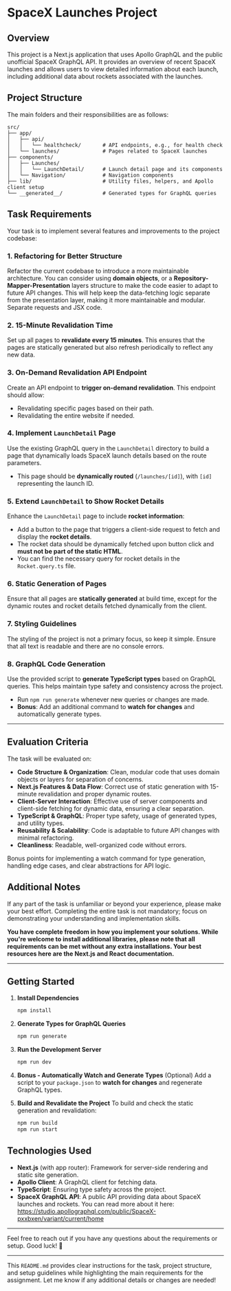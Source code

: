 # SpaceX Launches Project

## Overview

This project is a Next.js application that uses Apollo GraphQL and the public unofficial SpaceX GraphQL API. It provides an overview of recent SpaceX launches and allows users to view detailed information about each launch, including additional data about rockets associated with the launches.

## Project Structure

The main folders and their responsibilities are as follows:

```
src/
├── app/
│   ├── api/
│   │   └── healthcheck/       # API endpoints, e.g., for health check
│   └── launches/              # Pages related to SpaceX launches
├── components/
│   ├── Launches/
│   │   └── LaunchDetail/      # Launch detail page and its components
│   └── Navigation/            # Navigation components
├── lib/                       # Utility files, helpers, and Apollo client setup
└── __generated__/             # Generated types for GraphQL queries
```

## Task Requirements

Your task is to implement several features and improvements to the project codebase:

### 1. **Refactoring for Better Structure**
   Refactor the current codebase to introduce a more maintainable architecture. You can consider using **domain objects**, or a **Repository-Mapper-Presentation** layers structure to make the code easier to adapt to future API changes. This will help keep the data-fetching logic separate from the presentation layer, making it more maintainable and modular. Separate requests and JSX code.

### 2. **15-Minute Revalidation Time**
   Set up all pages to **revalidate every 15 minutes**. This ensures that the pages are statically generated but also refresh periodically to reflect any new data.

### 3. **On-Demand Revalidation API Endpoint**
   Create an API endpoint to **trigger on-demand revalidation**. This endpoint should allow:
   - Revalidating specific pages based on their path.
   - Revalidating the entire website if needed.

### 4. **Implement `LaunchDetail` Page**
   Use the existing GraphQL query in the `LaunchDetail` directory to build a page that dynamically loads SpaceX launch details based on the route parameters. 
   - This page should be **dynamically routed** (`/launches/[id]`), with `[id]` representing the launch ID.

### 5. **Extend `LaunchDetail` to Show Rocket Details**
   Enhance the `LaunchDetail` page to include **rocket information**:
   - Add a button to the page that triggers a client-side request to fetch and display the **rocket details**. 
   - The rocket data should be dynamically fetched upon button click and **must not be part of the static HTML**.
   - You can find the necessary query for rocket details in the `Rocket.query.ts` file.

### 6. **Static Generation of Pages**
   Ensure that all pages are **statically generated** at build time, except for the dynamic routes and rocket details fetched dynamically from the client.

### 7. **Styling Guidelines**
   The styling of the project is not a primary focus, so keep it simple. Ensure that all text is readable and there are no console errors.

### 8. **GraphQL Code Generation**
   Use the provided script to **generate TypeScript types** based on GraphQL queries. This helps maintain type safety and consistency across the project.
   - Run `npm run generate` whenever new queries or changes are made.
   - **Bonus**: Add an additional command to **watch for changes** and automatically generate types.

---

## Evaluation Criteria

The task will be evaluated on:

- **Code Structure & Organization**: Clean, modular code that uses domain objects or layers for separation of concerns.
- **Next.js Features & Data Flow**: Correct use of static generation with 15-minute revalidation and proper dynamic routes.
- **Client-Server Interaction**: Effective use of server components and client-side fetching for dynamic data, ensuring a clear separation.
- **TypeScript & GraphQL**: Proper type safety, usage of generated types, and utility types.
- **Reusability & Scalability**: Code is adaptable to future API changes with minimal refactoring.
- **Cleanliness**: Readable, well-organized code without errors.

Bonus points for implementing a watch command for type generation, handling edge cases, and clear abstractions for API logic.

## Additional Notes

If any part of the task is unfamiliar or beyond your experience, please make your best effort. Completing the entire task is not mandatory; focus on demonstrating your understanding and implementation skills.

**You have complete freedom in how you implement your solutions. While you're welcome to install additional libraries, please note that all requirements can be met without any extra installations. Your best resources here are the Next.js and React documentation.**

---

## Getting Started

1. **Install Dependencies**
    ```bash
    npm install
    ```

2. **Generate Types for GraphQL Queries**
    ```bash
    npm run generate
    ```

3. **Run the Development Server**
    ```bash
    npm run dev
    ```

4. **Bonus - Automatically Watch and Generate Types**
   (Optional) Add a script to your `package.json` to **watch for changes** and regenerate GraphQL types.

5. **Build and Revalidate the Project**
    To build and check the static generation and revalidation:
    ```bash
    npm run build
    npm run start
    ```

## Technologies Used
- **Next.js** (with app router): Framework for server-side rendering and static site generation.
- **Apollo Client**: A GraphQL client for fetching data.
- **TypeScript**: Ensuring type safety across the project.
- **SpaceX GraphQL API**: A public API providing data about SpaceX launches and rockets. You can read more about it here: https://studio.apollographql.com/public/SpaceX-pxxbxen/variant/current/home

---

Feel free to reach out if you have any questions about the requirements or setup. Good luck! 🚀

---

This `README.md` provides clear instructions for the task, project structure, and setup guidelines while highlighting the main requirements for the assignment. Let me know if any additional details or changes are needed!